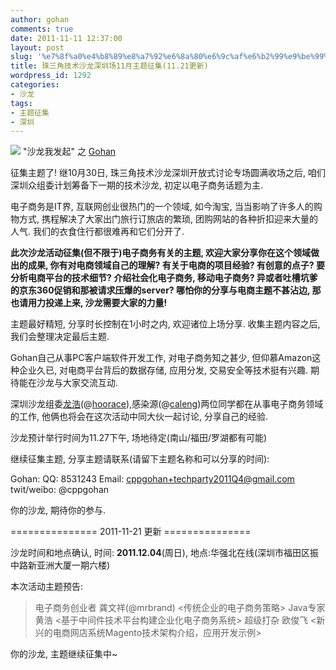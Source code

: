 ```yaml
---
author: gohan
comments: true
date: 2011-11-11 12:37:00
layout: post
slug: '%e7%8f%a0%e4%b8%89%e8%a7%92%e6%8a%80%e6%9c%af%e6%b2%99%e9%be%99%e6%b7%b1%e5%9c%b3%e5%9c%ba11%e6%9c%88%e4%b8%bb%e9%a2%98%e5%be%81%e9%9b%86'
title: 珠三角技术沙龙深圳场11月主题征集(11.21更新)
wordpress_id: 1292
categories:
- 沙龙
tags:
- 主题征集
- 深圳
---
```


![](http://techparty-media.qiniudn.com/2011/11/ebusiness.jpg) "沙龙我发起" 之 [Gohan](http://blog.baozishan.in)

征集主题了! 继10月30日, 珠三角技术沙龙深圳开放式讨论专场圆满收场之后, 咱们深圳众组委计划筹备下一期的技术沙龙, 初定以电子商务话题为主.

电子商务是IT界, 互联网创业很热门的一个领域, 如今淘宝, 当当影响了许多人的购物方式, 携程解决了大家出门旅行订旅店的繁琐, 团购网站的各种折扣迎来大量的人气. 我们的衣食住行都很难再和它们分开了.

**此次沙龙活动征集(但不限于)电子商务有关的主题, 欢迎大家分享你在这个领域做出的成果, 你有对电商领域自己的理解? 有关于电商的项目经验? 有创意的点子? 要分析电商平台的技术细节? 介绍社会化电子商务, 移动电子商务? 异或者吐槽坑爹的京东360促销和那被请求压爆的server? 哪怕你的分享与电商主题不甚沾边, 那也请用力投递上来, 沙龙需要大家的力量!**

主题最好精短, 分享时长控制在1小时之内, 欢迎诸位上场分享. 收集主题内容之后, 我们会整理决定最后主题.

Gohan自己从事PC客户端软件开发工作, 对电子商务知之甚少, 但仰慕Amazon这种企业久已, 对电商平台背后的数据存储, 应用分发, 交易安全等技术挺有兴趣. 期待能在沙龙与大家交流互动.

深圳沙龙组委[龙浩](http://www.longtask.com)(@[hoorace](http://weibo.com/hoorace)),感染源(@[caleng](http://weibo.com/caleng))两位同学都在从事电子商务领域的工作, 他俩也将会在这次活动中同大伙一起讨论, 分享自己的经验.

沙龙预计举行时间为11.27下午, 场地待定(南山/福田/罗湖都有可能)

继续征集主题, 分享主题请联系(请留下主题名称和可以分享的时间):

Gohan:
 QQ: 8531243
 Email: cppgohan+techparty2011Q4@gmail.com
 twit/weibo: @cppgohan

你的沙龙, 期待你的参与.

=============== 2011-11-21 更新 ===============

沙龙时间和地点确认, 时间: **2011.12.04**(周日), 地点:华强北在线(深圳市福田区振中路新亚洲大厦一期六楼)

本次活动主题预告:

> 电子商务创业者 龚文祥(@mrbrand) <传统企业的电子商务策略>
 Java专家 黄浩 <基于中间件技术平台构建企业化电子商务系统>
 超级打杂 欧俊飞 <新兴的电商网店系统Magento技术架构介绍，应用开发示例>

你的沙龙, 主题继续征集中~
